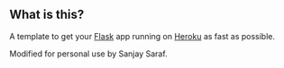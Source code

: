 What is this?
-------------

A template to get your [Flask](http://flask.pocoo.org/) app running on
[Heroku](https://www.heroku.com/) as fast as possible. 

Modified for personal use by Sanjay Saraf.
